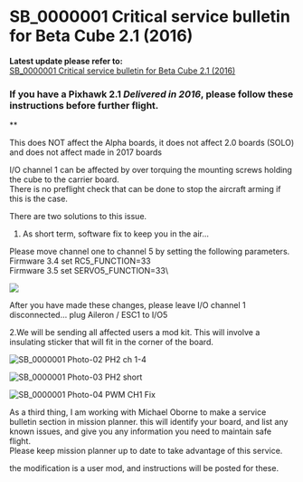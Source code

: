 # SB\_0000001 Critical service bulletin for Beta Cube 2.1 (2016)

**Latest update please refer to:**\
[SB\_0000001 Critical service bulletin for Beta Cube 2.1 (2016)](https://discuss.cubepilot.org/t/sb-0000001-critical-service-bulletin-for-beta-cube-2-1-2016/405)

### If you have a Pixhawk 2.1 _**Delivered in 2016**_, please follow these instructions before further flight.

\*\*

This does NOT affect the Alpha boards, it does not affect 2.0 boards (SOLO) and does not affect made in 2017 boards

I/O channel 1 can be affected by over torquing the mounting screws holding the cube to the carrier board.\
There is no preflight check that can be done to stop the aircraft arming if this is the case.

There are two solutions to this issue.

1. As short term, software fix to keep you in the air…

Please move channel one to channel 5 by setting the following parameters.\
Firmware 3.4 set RC5\_FUNCTION=33\
Firmware 3.5 set SERVO5\_FUNCTION=33\


![](<../../.gitbook/assets/SB\_0000001 Photo-01.jpeg>)

After you have made these changes, please leave I/O channel 1 disconnected… plug Aileron / ESC1 to I/O5

2.We will be sending all affected users a mod kit. This will involve a insulating sticker that will fit in the corner of the board.

![SB\_0000001 Photo-02 PH2 ch 1-4](<../../.gitbook/assets/SB\_0000001 Photo-02 PH2 ch 1-4.jpeg>)

![SB\_0000001 Photo-03 PH2 short](<../../.gitbook/assets/SB\_0000001 Photo-03 PH2 short.jpeg>)

![SB\_0000001 Photo-04 PWM CH1 Fix](<../../.gitbook/assets/SB\_0000001 Photo-04 PWM CH1 Fix.png>)

As a third thing, I am working with Michael Oborne to make a service bulletin section in mission planner. this will identify your board, and list any known issues, and give you any information you need to maintain safe flight.\
Please keep mission planner up to date to take advantage of this service.

the modification is a user mod, and instructions will be posted for these.

